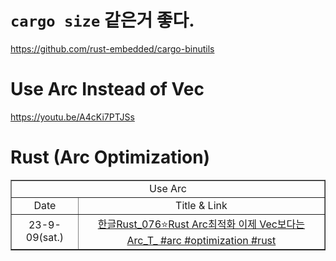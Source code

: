 # ```cargo size``` 같은거 좋다. 

https://github.com/rust-embedded/cargo-binutils

# Use Arc Instead of Vec

https://youtu.be/A4cKi7PTJSs


# Rust (Arc Optimization)

<table border="1">
    <tr>
    <td colspan="2" align="center">Use Arc</td>
    </tr>
    <tr align="center">
        <td>Date</td>
        <td>Title & Link</td>
    </tr>
    <tr align="center">
        <td>23-9-09(sat.)</td>
        <td><a href="https://youtu.be/UPFHunAkw28?si=2BZXK7SJLqbbuxZ7">한글Rust_076⭐️Rust Arc최적화 이제 Vec보다는 Arc_T_ #arc #optimization #rust</td>
    </tr>
</table>